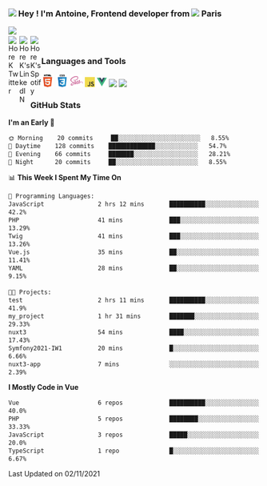 ### <img src="https://media.giphy.com/media/hvRJCLFzcasrR4ia7z/giphy.gif" height="19px"> Hey ! I'm Antoine, Frontend developer from <img src="https://user-images.githubusercontent.com/45999037/109720557-8a4eaa00-7baa-11eb-8992-25452bd80e76.png" width="18px"/> Paris

<img src="https://media.giphy.com/media/UtEM6J85KZUgJhFUNs/giphy.gif" height="150px">

<div>
  <a href="https://twitter.com/HoreK0">
    <img align="left" alt="HoreK Twitter" width="22px" src="https://raw.githubusercontent.com/peterthehan/peterthehan/master/assets/twitter.svg" />
  </a>
  <a href="https://www.linkedin.com/in/antoine-lelong-510027199">
    <img align="left" alt="HoreK's LinkedIN" width="22px" src="https://raw.githubusercontent.com/peterthehan/peterthehan/master/assets/linkedin.svg" />
  </a>
  <a href="https://open.spotify.com/user/azenoxe">
    <img align="left" alt="HoreK's Spotify" width="22px" src="https://raw.githubusercontent.com/peterthehan/peterthehan/master/assets/spotify.svg" />
  </a>
</div>

<br />

### Languages and Tools

<p>
  <img height="25" src="https://raw.githubusercontent.com/github/explore/80688e429a7d4ef2fca1e82350fe8e3517d3494d/topics/html/html.png">
  <img height="25" src="https://raw.githubusercontent.com/github/explore/80688e429a7d4ef2fca1e82350fe8e3517d3494d/topics/css/css.png">
  <img height="25" src="https://raw.githubusercontent.com/github/explore/80688e429a7d4ef2fca1e82350fe8e3517d3494d/topics/sass/sass.png">
  <img height="20" src="https://raw.githubusercontent.com/github/explore/80688e429a7d4ef2fca1e82350fe8e3517d3494d/topics/javascript/javascript.png">
  <img height="20" src="https://raw.githubusercontent.com/github/explore/80688e429a7d4ef2fca1e82350fe8e3517d3494d/topics/vue/vue.png">
  <img height="20" src="https://github.com/nuxt/nuxt.js/blob/dev/.github/nuxt.png">
  <img height="20" src="https://camo.githubusercontent.com/61e102d7c605ff91efedb9d7e47c1c4a07cef59d3e1da202fd74f4772122ca4e/68747470733a2f2f766974656a732e6465762f6c6f676f2e737667">
</p>

### GitHub Stats

<!--START_SECTION:waka-->
**I'm an Early 🐤** 

```text
🌞 Morning    20 commits     ██░░░░░░░░░░░░░░░░░░░░░░░   8.55% 
🌆 Daytime    128 commits    █████████████░░░░░░░░░░░░   54.7% 
🌃 Evening    66 commits     ███████░░░░░░░░░░░░░░░░░░   28.21% 
🌙 Night      20 commits     ██░░░░░░░░░░░░░░░░░░░░░░░   8.55%

```


📊 **This Week I Spent My Time On** 

```text
💬 Programming Languages: 
JavaScript               2 hrs 12 mins       ██████████░░░░░░░░░░░░░░░   42.2% 
PHP                      41 mins             ███░░░░░░░░░░░░░░░░░░░░░░   13.29% 
Twig                     41 mins             ███░░░░░░░░░░░░░░░░░░░░░░   13.26% 
Vue.js                   35 mins             ██░░░░░░░░░░░░░░░░░░░░░░░   11.41% 
YAML                     28 mins             ██░░░░░░░░░░░░░░░░░░░░░░░   9.15%

🐱‍💻 Projects: 
test                     2 hrs 11 mins       ██████████░░░░░░░░░░░░░░░   41.9% 
my_project               1 hr 31 mins        ███████░░░░░░░░░░░░░░░░░░   29.33% 
nuxt3                    54 mins             ████░░░░░░░░░░░░░░░░░░░░░   17.43% 
Symfony2021-IW1          20 mins             █░░░░░░░░░░░░░░░░░░░░░░░░   6.66% 
nuxt3-app                7 mins              ░░░░░░░░░░░░░░░░░░░░░░░░░   2.39%

```

**I Mostly Code in Vue** 

```text
Vue                      6 repos             ██████████░░░░░░░░░░░░░░░   40.0% 
PHP                      5 repos             ████████░░░░░░░░░░░░░░░░░   33.33% 
JavaScript               3 repos             █████░░░░░░░░░░░░░░░░░░░░   20.0% 
TypeScript               1 repo              █░░░░░░░░░░░░░░░░░░░░░░░░   6.67%

```



 Last Updated on 02/11/2021
<!--END_SECTION:waka-->
